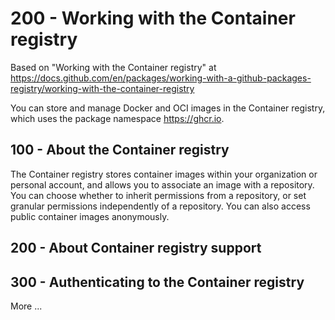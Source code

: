 # 200 - Working with the Container registry

Based on "Working with the Container registry" at https://docs.github.com/en/packages/working-with-a-github-packages-registry/working-with-the-container-registry

You can store and manage Docker and OCI images in the Container registry, which uses the package namespace https://ghcr.io.

## 100 - About the Container registry

The Container registry stores container images within your organization or personal account, and allows you to associate an image with a repository. You can choose whether to inherit permissions from a repository, or set granular permissions independently of a repository. You can also access public container images anonymously.

## 200 - About Container registry support

## 300 - Authenticating to the Container registry

More ...
